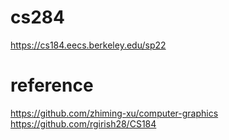 # cs284
https://cs184.eecs.berkeley.edu/sp22

# reference  
https://github.com/zhiming-xu/computer-graphics  
https://github.com/rgirish28/CS184  
